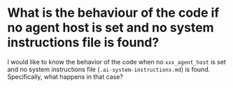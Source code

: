 # What is the behaviour of the code if no agent host is set and no system instructions file is found?

I would like to know the behavior of the code when no `xxx_agent_host` is set and no system instructions file (`.ai-system-instructions.md`) is found.
Specifically, what happens in that case?


